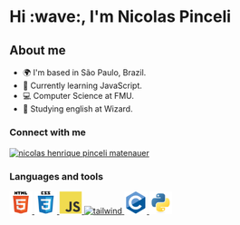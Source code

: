<h1>Hi :wave:, I'm Nicolas Pinceli</h1>

<h2>About me</h2>

*   🌍  I'm based in São Paulo, Brazil.
*   🧠  Currently learning JavaScript.
*   💻  Computer Science at FMU.
*   📘  Studying english at Wizard.

<h3>Connect with me</h3>
<p>
<a href="https://www.linkedin.com/in/nicolas-pinceli/" target="blank"><img align="center" src="https://raw.githubusercontent.com/rahuldkjain/github-profile-readme-generator/master/src/images/icons/Social/linked-in-alt.svg" alt="nicolas henrique pinceli matenauer" height="30" width="40" /></a>
</p>


<h3>Languages and tools</h3>
<p>
<a href="https://www.w3.org/html/" target="_blank" rel="noreferrer"> 
<img src="https://raw.githubusercontent.com/devicons/devicon/master/icons/html5/html5-original-wordmark.svg" alt="html5" width="40" height="40"/> </a> 
<a href="https://www.w3schools.com/css/" target="_blank" rel="noreferrer">   
<img src="https://raw.githubusercontent.com/devicons/devicon/master/icons/css3/css3-original-wordmark.svg" alt="css3" width="40" height="40"/> </a>
<a href="https://developer.mozilla.org/en-US/docs/Web/JavaScript" target="_blank" rel="noreferrer"> 
<img src="https://raw.githubusercontent.com/devicons/devicon/master/icons/javascript/javascript-original.svg" alt="javascript" width="40" height="40"/> </a>
<a href="https://tailwindcss.com/" target="_blank" rel="noreferrer"> 
<img src="https://www.vectorlogo.zone/logos/tailwindcss/tailwindcss-icon.svg" alt="tailwind" width="40" height="40"/> </a>
<a href="https://www.cprogramming.com/" target="_blank" rel="noreferrer"> 
<img src="https://raw.githubusercontent.com/devicons/devicon/master/icons/c/c-original.svg" alt="c" width="40" height="40"/> </a> 
<a href="https://www.python.org" target="_blank" rel="noreferrer"> 
<img src="https://raw.githubusercontent.com/devicons/devicon/master/icons/python/python-original.svg" alt="python" width="40" height="40"/> </a> 
</p>
<!--
<h3>Stats</h3>

| <a> <img  align="center" src="https://github-readme-stats.vercel.app/api?username=npinceli&show_icons=true&theme=transparent&title_color=transparent&hide_border=true&rank_icon=default&locale=en" alt="npinceli" /> </a> | <a> <img  align="center" src="https://github-readme-stats.vercel.app/api/top-langs?username=npinceli&show_icons=true&theme=transparent&title_color=transparent&icon_color=DB426A&hide_border=true&locale=en&layout=compact" alt="npinceli" /> </a> | 
| ------------- | ------------- |

-->
